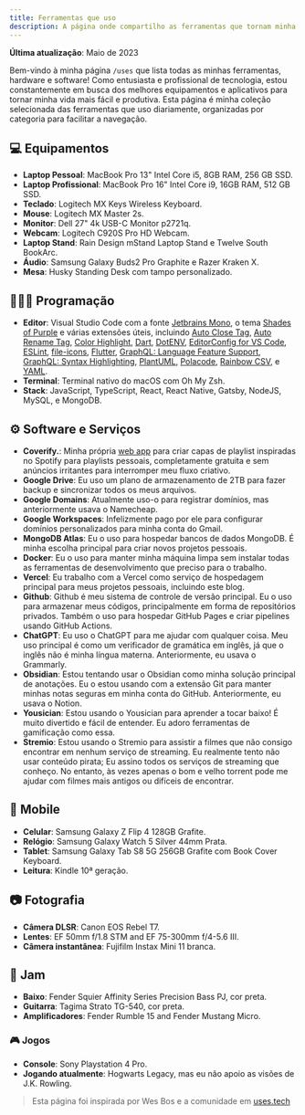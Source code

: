 ```yaml
---
title: Ferramentas que uso
description: A página onde compartilho as ferramentas que tornam minha vida mais fácil.
---
```


**Última atualização**: Maio de 2023

Bem-vindo à minha página `/uses` que lista todas as minhas ferramentas, hardware e software! Como entusiasta e profissional de tecnologia, estou constantemente em busca dos melhores equipamentos e aplicativos para tornar minha vida mais fácil e produtiva. Esta página é minha coleção selecionada das ferramentas que uso diariamente, organizadas por categoria para facilitar a navegação.

## 💻 Equipamentos

- **Laptop Pessoal**: MacBook Pro 13" Intel Core i5, 8GB RAM, 256 GB SSD.
- **Laptop Profissional**: MacBook Pro 16" Intel Core i9, 16GB RAM, 512 GB SSD.
- **Teclado**: Logitech MX Keys Wireless Keyboard.
- **Mouse**: Logitech MX Master 2s.
- **Monitor**: Dell 27" 4k USB-C Monitor p2721q.
- **Webcam**: Logitech C920S Pro HD Webcam.
- **Laptop Stand**: Rain Design mStand Laptop Stand e Twelve South BookArc.
- **Áudio**: Samsung Galaxy Buds2 Pro Graphite e Razer Kraken X.
- **Mesa**: Husky Standing Desk com tampo personalizado.

## 🧑🏾‍💻 Programação

- **Editor**: Visual Studio Code com a fonte [Jetbrains Mono](https://www.jetbrains.com/lp/mono/), o tema [Shades of Purple](https://marketplace.visualstudio.com/items?itemName=ahmadawais.shades-of-purple) e várias extensões úteis, incluindo [Auto Close Tag](https://marketplace.visualstudio.com/items?itemName=formulahendry.auto-close-tag), [Auto Rename Tag](https://marketplace.visualstudio.com/items?itemName=formulahendry.auto-rename-tag), [Color Highlight](https://marketplace.visualstudio.com/items?itemName=naumovs.color-highlight), [Dart](https://marketplace.visualstudio.com/items?itemName=Dart-Code.dart-code), [DotENV](https://marketplace.visualstudio.com/items?itemName=mikestead.dotenv), [EditorConfig for VS Code](https://marketplace.visualstudio.com/items?itemName=EditorConfig.EditorConfig), [ESLint](https://marketplace.visualstudio.com/items?itemName=dbaeumer.vscode-eslint), [file-icons](https://marketplace.visualstudio.com/items?itemName=file-icons.file-icons), [Flutter](https://marketplace.visualstudio.com/items?itemName=Dart-Code.flutter), [GraphQL: Language Feature Support](https://marketplace.visualstudio.com/items?itemName=GraphQL.vscode-graphql), [GraphQL: Syntax Highlighting](https://marketplace.visualstudio.com/items?itemName=GraphQL.vscode-graphql-syntax), [PlantUML](https://marketplace.visualstudio.com/items?itemName=jebbs.plantuml), [Polacode](https://marketplace.visualstudio.com/items?itemName=pnp.polacode), [Rainbow CSV](https://marketplace.visualstudio.com/items?itemName=mechatroner.rainbow-csv), e [YAML](https://marketplace.visualstudio.com/items?itemName=redhat.vscode-yaml).
- **Terminal**: Terminal nativo do macOS com Oh My Zsh.
- **Stack**: JavaScript, TypeScript, React, React Native, Gatsby, NodeJS, MySQL, e MongoDB.

## ⚙️ Software e Serviços

- **Coverify.**: Minha própria [web app](https://coverify.diegocosta.me) para criar capas de playlist inspiradas no Spotify para playlists pessoais, completamente gratuita e sem anúncios irritantes para interromper meu fluxo criativo.
- **Google Drive**: Eu uso um plano de armazenamento de 2TB para fazer backup e sincronizar todos os meus arquivos.
- **Google Domains**: Atualmente uso-o para registrar domínios, mas anteriormente usava o Namecheap.
- **Google Workspaces**: Infelizmente pago por ele para configurar domínios personalizados para minha conta do Gmail.
- **MongoDB Atlas**: Eu o uso para hospedar bancos de dados MongoDB. É minha escolha principal para criar novos projetos pessoais.
- **Docker**: Eu o uso para manter minha máquina limpa sem instalar todas as ferramentas de desenvolvimento que preciso para o trabalho.
- **Vercel**: Eu trabalho com a Vercel como serviço de hospedagem principal para meus projetos pessoais, incluindo este blog.
- **Github**: Github é meu sistema de controle de versão principal. Eu o uso para armazenar meus códigos, principalmente em forma de repositórios privados. Também o uso para hospedar GitHub Pages e criar pipelines usando GitHub Actions.
- **ChatGPT**: Eu uso o ChatGPT para me ajudar com qualquer coisa. Meu uso principal é como um verificador de gramática em inglês, já que o inglês não é minha língua materna. Anteriormente, eu usava o Grammarly.
- **Obsidian**: Estou tentando usar o Obsidian como minha solução principal de anotações. Eu o estou usando com a extensão Git para manter minhas notas seguras em minha conta do GitHub. Anteriormente, eu usava o Notion.
- **Yousician**: Estou usando o Yousician para aprender a tocar baixo! É muito divertido e fácil de entender. Eu adoro ferramentas de gamificação como essa.
- **Stremio**: Estou usando o Stremio para assistir a filmes que não consigo encontrar em nenhum serviço de streaming. Eu realmente tento não usar conteúdo pirata; Eu assino todos os serviços de streaming que conheço. No entanto, às vezes apenas o bom e velho torrent pode me ajudar com filmes mais antigos ou difíceis de encontrar.

## 📱 Mobile

- **Celular**: Samsung Galaxy Z Flip 4 128GB Grafite.
- **Relógio**: Samsung Galaxy Watch 5 Silver 44mm Prata.
- **Tablet**: Samsung Galaxy Tab S8 5G 256GB Grafite com Book Cover Keyboard.
- **Leitura**: Kindle 10ª geração.

## 📷 Fotografia

- **Câmera DLSR**: Canon EOS Rebel T7.
- **Lentes**: EF 50mm f/1.8 STM and EF 75-300mm f/4-5.6 III.
- **Câmera instantânea**: Fujifilm Instax Mini 11 branca.

## 🎸 Jam

- **Baixo**: Fender Squier Affinity Series Precision Bass PJ, cor preta.
- **Guitarra**: Tagima Strato TG-540, cor preta.
- **Amplificadores**: Fender Rumble 15 and Fender Mustang Micro.

### 🎮 Jogos

- **Console**: Sony Playstation 4 Pro.
- **Jogando atualmente**: Hogwarts Legacy, mas eu não apoio as visões de J.K. Rowling.

> Esta página foi inspirada por Wes Bos e a comunidade em [uses.tech](https://uses.tech)
